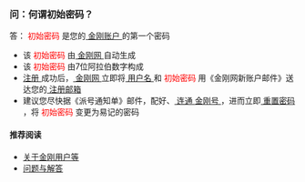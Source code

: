 ### 问：何谓初始密码？
答：<font color="Red"> 初始密码 </font>是您的[ 金刚账户 ](https://a2zitpro.github.io/web/金刚账户)的第一个密码
- 该<font color="Red"> 初始密码 </font>由[ 金刚网 ](https://a2zitpro.github.io/web/金刚中文网)自动生成
- 该<font color="Red"> 初始密码 </font>由7位阿拉伯数字构成
- [ 注册 ](https://a2zitpro.github.io/web/l2_reg)成功后，[ 金刚网 ](https://a2zitpro.github.io/web/金刚中文网)立即将[ 用户名 ](https://a2zitpro.github.io/web/用户名&密码)和<font color="Red"> 初始密码 </font>用《金刚网新账户邮件》送达您的[ 注册邮箱 ](https://a2zitpro.github.io/web/注册邮箱)
- 建议您尽快据《派号通知单》邮件，配好、[ 连通 ](https://a2zitpro.github.io/web/主号和副号的用途)[ 金刚号 ](https://a2zitpro.github.io/web/金刚号)，进而立即[ 重置密码 ](https://a2zitpro.github.io/web/重置密码)，将<font color="Red"> 初始密码 </font>变更为易记的密码



#### 推荐阅读
- [关于金刚用户等](https://a2zitpro.github.io/web/列表-金刚用户及相关问题)
- [问题与解答](https://a2zitpro.github.io/web/列表-问题与解答)
